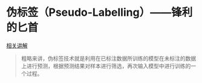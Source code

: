 # 伪标签（Pseudo-Labelling）——锋利的匕首
[相关讲解](https://zhuanlan.zhihu.com/p/157325083?from_voters_page=true)  
>粗略来讲，伪标签技术就是利用在已标注数据所训练的模型在未标注的数据上进行预测，根据预测结果对样本进行筛选，再次输入模型中进行训练的一个过程。